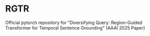 # RGTR
Official pytorch repository for "Diversifying Query: Region-Guided Transformer for Temporal Sentence Grounding" (AAAI 2025 Paper)
